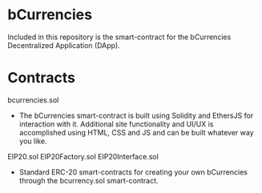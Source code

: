 # bCurrencies

Included in this repository is the smart-contract for the bCurrencies Decentralized Application (DApp).

# Contracts

bcurrencies.sol
* The bCurrencies smart-contract is built using Solidity and EthersJS for interaction with it.  Additional site functionality and UI/UX is accomplished using HTML, CSS and JS and can be built whatever way you like.

EIP20.sol
EIP20Factory.sol
EIP20Interface.sol
* Standard ERC-20 smart-contracts for creating your own bCurrencies through the bcurrency.sol smart-contract.
